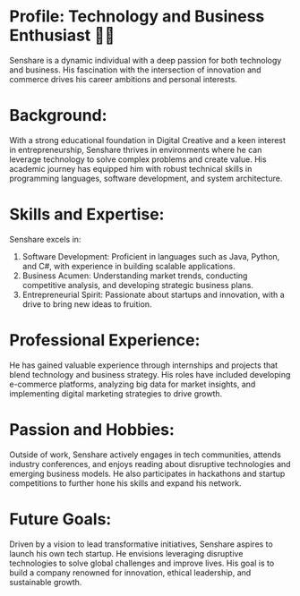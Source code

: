 # Profile: Technology and Business Enthusiast 🤖💞

Senshare is a dynamic individual with a deep passion for both technology and business. His fascination with the intersection of innovation and commerce drives his career ambitions and personal interests.

# Background:

With a strong educational foundation in Digital Creative and a keen interest in entrepreneurship, Senshare thrives in environments where he can leverage technology to solve complex problems and create value. His academic journey has equipped him with robust technical skills in programming languages, software development, and system architecture.

# Skills and Expertise:
Senshare excels in:

1. Software Development: Proficient in languages such as Java, Python, and C#, with experience in building scalable applications.
2. Business Acumen: Understanding market trends, conducting competitive analysis, and developing strategic business plans.
3. Entrepreneurial Spirit: Passionate about startups and innovation, with a drive to bring new ideas to fruition.

# Professional Experience:
He has gained valuable experience through internships and projects that blend technology and business strategy. His roles have included developing e-commerce platforms, analyzing big data for market insights, and implementing digital marketing strategies to drive growth.

# Passion and Hobbies:
Outside of work, Senshare actively engages in tech communities, attends industry conferences, and enjoys reading about disruptive technologies and emerging business models. He also participates in hackathons and startup competitions to further hone his skills and expand his network.

# Future Goals:
Driven by a vision to lead transformative initiatives, Senshare aspires to launch his own tech startup. He envisions leveraging disruptive technologies to solve global challenges and improve lives. His goal is to build a company renowned for innovation, ethical leadership, and sustainable growth.

